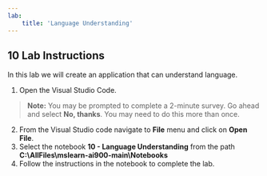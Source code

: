 ```yaml
---
lab:
    title: 'Language Understanding'
---
```


## 10 Lab Instructions
In this lab we will create an application that can understand language. 

1. Open the Visual Studio Code.
>**Note:** You may be prompted to complete a 2-minute survey. Go ahead and select **No, thanks**. You may need to do this more than once.
2. From the Visual Studio code navigate to **File** menu and click on **Open File**.
3. Select the notebook **10 - Language Understanding** from the path **C:\AllFiles\mslearn-ai900-main\Notebooks**
4. Follow the instructions in the notebook to complete the lab.
